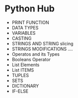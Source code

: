 # Python Hub
- PRINT FUNCTION 
- DATA TYPES
- VARIABLES
- CASTING
- STRINGS AND STRING slicing
- STRINGS MODIFICATIONS ....
- Operatos and its Types
- Booleans Operator
- List Elements
- List ITEMS
- TUPLES
- SETS
- DICTIONARY
- IF-ELSE
